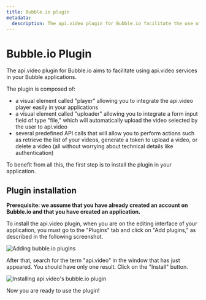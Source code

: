 ```yaml
---
title: Bubble.io plugin
metadata:
  description: The api.video plugin for Bubble.io facilitate the use of api.video services in your Bubble applications.
---
```


# Bubble.io Plugin

The api.video plugin for Bubble.io aims to facilitate using api.video services in your Bubble applications. 

The plugin is composed of:
- a visual element called "player" allowing you to integrate the api.video player easily in your applications
- a visual element called "uploader" allowing you to integrate a form input field of type "file," which will automatically upload the video selected by the user to api.video
- several predefined API calls that will allow you to perform actions such as retrieve the list of your videos, generate a token to upload a video, or delete a video (all without worrying about technical details like authentication)

To benefit from all this, the first step is to install the plugin in your application.

## Plugin installation

**Prerequisite: we assume that you have already created an account on Bubble.io and that you have created an application.**


To install the api.video plugin, when you are on the editing interface of your application, you must go to the "Plugins" tab and click on "Add plugins," as described in the following screenshot. 


![Adding bubble.io plugins](/_assets/bubbleio_1.jpg)


After that, search for the term "api.video" in the window that has just appeared. You should have only one result. Click on the "Install" button.


![Installing api.video's bubble.io plugin](/_assets/bubbleio_3.png)

Now you are ready to use the plugin!
